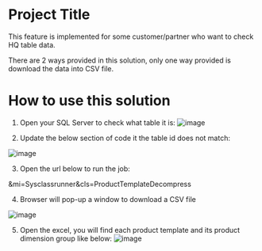 # Project Title

This feature is implemented for some customer/partner who want to check HQ table data.

There are 2 ways provided in this solution, only one way provided is download the data into CSV file.

# How to use this solution

1. Open your SQL  Server to check what table it is:
![image](https://user-images.githubusercontent.com/14832260/211244481-4ac67298-c161-48d7-ac38-34830864d363.png)

2. Update the below section of code it the table id does not match:

![image](https://user-images.githubusercontent.com/14832260/211245703-61311952-dd94-4f01-978b-5e5ab2cd6685.png)

3. Open the url below to run the job:

&mi=Sysclassrunner&cls=ProductTemplateDecompress

4. Browser will pop-up a window to download a CSV  file

![image](https://user-images.githubusercontent.com/14832260/206841065-e2045f19-ce67-4664-8bce-f0935dac8c19.png)

5.  Open the excel,  you will find each product template and its product dimension group like below:
![image](https://user-images.githubusercontent.com/14832260/206841399-0582aae0-9bb2-49df-8642-1620932a9cc1.png)

